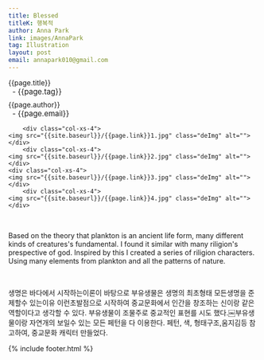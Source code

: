 ```yaml
---
title: Blessed
titleK: 행복적
author: Anna Park
link: images/AnnaPark
tag: Illustration
layout: post
email: annapark010@gmail.com
---	
```


<div class="container">

<div class="deDep">
{{page.title}}<br>
<p style="font-size:15px; margin:0px; padding:0px 0px 0px 8px; margin:0px 0px 8px 0px;">- {{page.tag}}</p>
{{page.author}}<br>
<p style="font-size:15px; margin:0px; padding:0px 0px 0px 8px;">- {{page.email}}</p>
</div>


<div class="row" class="imgcolor">
	
		<div class="col-xs-4">
	<img src="{{site.baseurl}}/{{page.link}}1.jpg" class="deImg" alt=""></div>
		<div class="col-xs-4">
	<img src="{{site.baseurl}}/{{page.link}}2.jpg" class="deImg" alt=""></div>
	<div class="col-xs-4">
	<img src="{{site.baseurl}}/{{page.link}}3.jpg" class="deImg" alt=""></div>
		<div class="col-xs-4">
	<img src="{{site.baseurl}}/{{page.link}}4.jpg" class="deImg" alt=""></div>
	
</div>
<br>

<div class="det lato">



Based on the theory that plankton is an ancient life form, many different kinds of creatures's fundamental. I found it similar with many riligion's prespective of god.  Inspired by this I created a series of riligion characters. Using many elements from plankton and all the patterns of nature.



</div>

<br>

<div class="noto">

생명은 바다에서 시작하는이론이 바탕으로 부유생물은 생명의 최초형태
모든생명을 준제할수 있는이유
이런초발점으로 시작하여 
중교문화에서 인간을 창조하는 신이랑 같은 역할이다고 생각할 수 있다. 부유생물이 조물주로 중교적인 표현를 시도 했다.￼부유생물이랑 자연개의 보일수 있는 모든 페턴을 다 이용한다. 페턴, 색, 형태구조,움지김등 참고하여, 중교문화 캐릭터 만들었다. 


</div>
 {% include footer.html %}